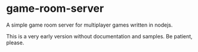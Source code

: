 # game-room-server

A simple game room server for multiplayer games written in nodejs.

This is a very early version without documentation and samples. Be patient, please.
